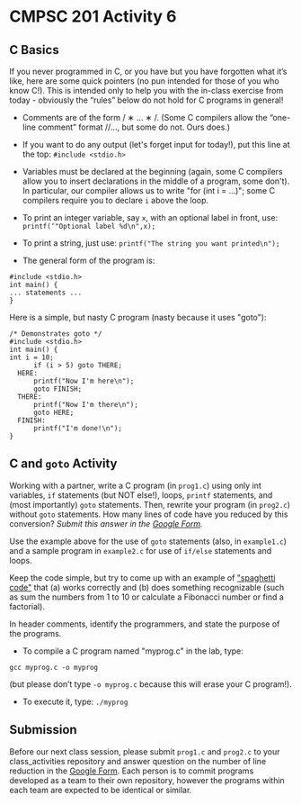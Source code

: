 # CMPSC 201 Activity 6

## C Basics

If you never programmed in C, or you have but you have forgotten what it’s like, here are some quick pointers (no pun intended for those of you who know C!). This is intended only to help you with the in-class exercise from today - obviously the “rules” below do not hold for C programs in general!

- Comments are of the form / ∗ ... ∗ /. (Some C compilers allow the “one-line comment” format //..., but some do not. Ours does.)

- If you want to do any output (let's forget input for today!), put this line at the top: `#include <stdio.h>`

- Variables must be declared at the beginning (again, some C compilers allow you to insert declarations in the middle of a program, some don't). In particular, our compiler allows us to write "for (int i = ...)"; some C compilers require you to declare `i` above the loop.

- To print an integer variable, say `x`, with an optional label in front, use: `printf(‘"Optional label %d\n",x);`

- To print a string, just use:
`printf("The string you want printed\n");`

- The general form of the program is: 
```
#include <stdio.h>
int main() {
... statements ...
}
```

Here is a simple, but nasty C program (nasty because it uses "goto"):

```
/* Demonstrates goto */ 
#include <stdio.h>
int main() {
int i = 10;
      if (i > 5) goto THERE;
  HERE:
      printf("Now I'm here\n");
      goto FINISH;
  THERE:
      printf("Now I'm there\n");
      goto HERE;
  FINISH:
      printf("I'm done!\n");
}
```

## C and `goto` Activity

Working with a partner, write a C program (in `prog1.c`) using only int variables, `if` statements (but NOT else!), loops, `printf` statements, and (most importantly) `goto` statements. Then, rewrite your program (in `prog2.c`) without `goto` statements. How many lines of code have you reduced by this conversion? *Submit this answer in the [Google Form](https://forms.gle/3C9NqFQBb573Gpex9).*

Use the example above for the use of `goto` statements (also, in `example1.c`) and a sample program in `example2.c` for use of `if/else` statements and loops. 

Keep the code simple, but try to come up with an example of ["spaghetti code"](https://en.wikipedia.org/wiki/Spaghetti_code) that (a) works correctly and (b) does something recognizable (such as sum the numbers from 1 to 10 or calculate a Fibonacci number or find a factorial).

In header comments, identify the programmers, and state the purpose of the programs.

- To compile a C program named "myprog.c" in the lab, type:

`gcc myprog.c -o myprog`

(but please don’t type `-o myprog.c` because this will erase your C program!).

- To execute it, type: `./myprog`

## Submission

Before our next class session, please submit `prog1.c` and `prog2.c` to your class_activities repository and answer question on the number of line reduction in the [Google Form](https://forms.gle/3C9NqFQBb573Gpex9). Each person is to
commit programs developed as a team to their own repository, however the programs within each team are expected to be identical or similar.
      